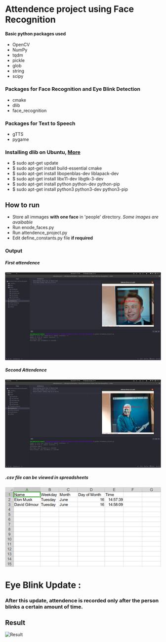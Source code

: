 # Attendence project using Face Recognition

#### Basic python packages used
* OpenCV
* NumPy
* tqdm
* pickle
* glob
* string
* scipy

### Packages for Face Recognition and Eye Blink Detection
* cmake
* dlib
* face_recognition

### Packages for Text to Speech
* gTTS
* pygame


### Installing dlib on Ubuntu, [More](https://www.pyimagesearch.com/2018/01/22/install-dlib-easy-complete-guide/)
* $ sudo apt-get update
* $ sudo apt-get install build-essential cmake
* $ sudo apt-get install libopenblas-dev liblapack-dev
* $ sudo apt-get install libx11-dev libgtk-3-dev
* $ sudo apt-get install python python-dev python-pip
* $ sudo apt-get install python3 python3-dev python3-pip

## How to run
* Store all immages **with one face** in 'people' directory. *Some images are avaibable*
* Run enode_faces.py
* Run attendence_project.py
* Edit define_constants.py file **if required**

### Output
##### First attendence
![Elon Musk](/README_media/Screenshot_elon_musk.png "Elon Musk")

##### Second Attendence
![David Gilmour](/README_media/Screenshot_david_gilmour.png "David Gilmour")

##### .csv file can be viewed in spreadsheets
![Spreadsheet](/README_media/Screenshot_spreadsheet.png "Spreadsheet")

# Eye Blink Update :
### After this update, attendence is recorded only after the person blinks a certain amount of time.

## Result
![Result](/README_media/attendence_project_video.gif "Result")
